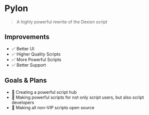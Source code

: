 # Pylon
> A highly powerful rewrite of the Dexion script

## Improvements
* ✅ Better UI
* ✅ Higher Quality Scripts
* ✅ More Powerful Scripts
* ✅ Better Support

## Goals & Plans
* 💭 Creating a powerful script hub
* 💭 Making powerful scripts for not only script users, but also script developers
* 💭 Making all non-VIP scripts open source
